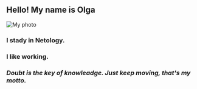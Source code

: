 ## **Hello! My name is Olga**
![My photo](":\Users\Admin\Desktop\portfolio\picture.png)
### I stady in Netology.
### I like working.

### **_Doubt is the key of knowleadge. Just keep moving, that's my motto._**
